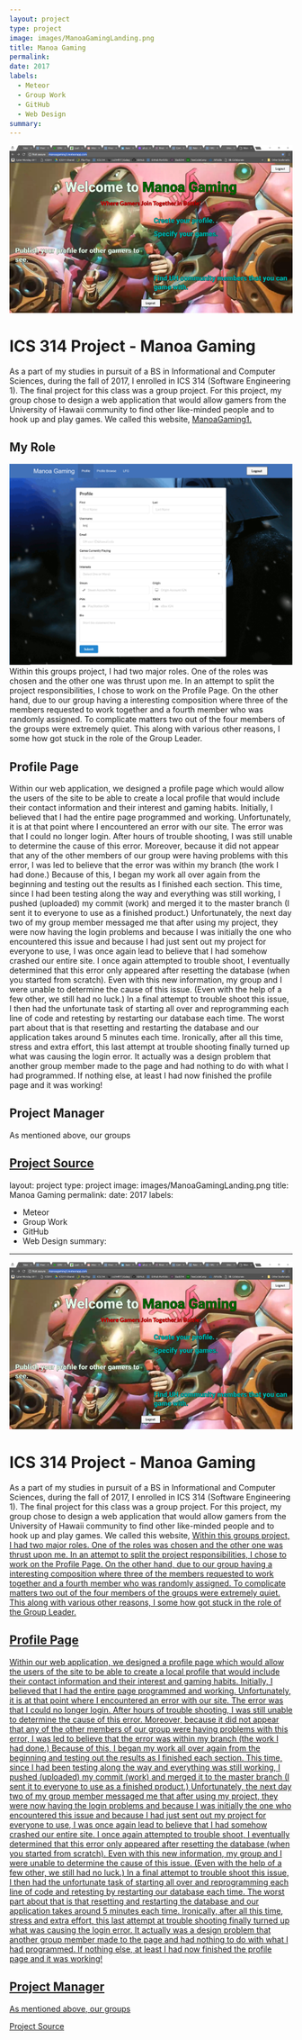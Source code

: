 ```yaml
---
layout: project
type: project
image: images/ManoaGamingLanding.png
title: Manoa Gaming
permalink: 
date: 2017
labels:
  - Meteor
  - Group Work
  - GitHub
  - Web Design
summary: 
---
```

<img class="ui medium right floated rounded image" src="../images/ManoaGamingLanding.png">
<h1> ICS 314 Project - Manoa Gaming </h1>
As a part of my studies in pursuit of a BS in Informational and Computer Sciences, during the fall of 2017, I enrolled in ICS 314 (Software Engineering 1).  The final project for this class was a group project.  For this project, my group chose to design a web application that would allow gamers from the University of Hawaii community to find other like-minded people and  to hook up and play games.  We called this website, <a href="https://manoagaming1.meteorapp.com/"> ManoaGaming1.</a>
<h2> My Role </h2>
<img class="ui medium right floated rounded image" src="../images/ManoaGamingProfile.png">
Within this groups project, I had two major roles.  One of the roles was chosen and the other one was thrust upon me.  In an attempt to split the project responsibilities, I chose to work on the Profile Page.  On the other hand, due to our group having a interesting composition where three of the members requested to work together and a fourth member who was randomly assigned.  To complicate matters two out of the four members of the groups were extremely quiet.  This along with various other reasons, I some how got stuck in the role of the Group Leader.
<h2> Profile Page </h2>
Within our web application, we designed a profile page which would allow the users of the site to be able to create a local profile that would include their contact information and their interest and gaming habits.  Initially, I believed that I had the entire page programmed and working.  Unfortunately, it is at that point where I encountered an error with our site.  The error was that I could no longer login.  After hours of trouble shooting, I was still unable to determine the cause of this error.  Moreover, because it did not appear that any of the other members of our group were having problems with this error, I was led to believe that the error was within my branch (the work I had done.)  Because of this, I began my work all over again from the beginning and testing out the results as I finished each section.  This time, since I had been testing along the way and everything was still working, I pushed (uploaded) my commit (work) and merged it to the master branch (I sent it to everyone to use as a finished product.)  Unfortunately, the next day two of my group member messaged me that after using my project, they were now having the login problems and because I was initially the one who encountered this issue and because I had just sent out my project for everyone to use, I was once again lead to believe that I had somehow crashed our entire site.  I once again attempted to trouble shoot, I eventually determined that this error only appeared after resetting the database (when you started from scratch).  Even with this new information, my group and I were unable to determine the cause of this issue.  (Even with the help of a few other, we still had no luck.)  In a final attempt to trouble shoot this issue, I then had the unfortunate task of starting all over and reprogramming each line of code and retesting by restarting our database each time.  The worst part about that is that resetting and restarting the database and our application takes around 5 minutes each time.  Ironically, after all this time, stress and extra effort, this last attempt at trouble shooting finally turned up what was causing the login error.  It actually was a design problem that another group member made to the page and had nothing to do with what I had programmed.  If nothing else, at least I had now finished the profile page and it was working!  
<h2>Project Manager</h2>
As mentioned above, our groups

<a href="https://manoagaming.github.io/">Project Source</a>
---
layout: project
type: project
image: images/ManoaGamingLanding.png
title: Manoa Gaming
permalink: 
date: 2017
labels:
  - Meteor
  - Group Work
  - GitHub
  - Web Design
summary: 
---
<img class="ui medium right floated rounded image" src="../images/ManoaGamingLanding.png">
<h1> ICS 314 Project - Manoa Gaming </h1>
As a part of my studies in pursuit of a BS in Informational and Computer Sciences, during the fall of 2017, I enrolled in ICS 314 (Software Engineering 1).  The final project for this class was a group project.  For this project, my group chose to design a web application that would allow gamers from the University of Hawaii community to find other like-minded people and  to hook up and play games.  We called this website, <a href="https://manoagaming1.meteorapp.com/</a> ManoaGaming1.
<h2> My Role </h2>
<img class="ui medium right floated rounded image" src="../images/ManoaGamingProfile.png">
Within this groups project, I had two major roles.  One of the roles was chosen and the other one was thrust upon me.  In an attempt to split the project responsibilities, I chose to work on the Profile Page.  On the other hand, due to our group having a interesting composition where three of the members requested to work together and a fourth member who was randomly assigned.  To complicate matters two out of the four members of the groups were extremely quiet.  This along with various other reasons, I some how got stuck in the role of the Group Leader.
<h2> Profile Page </h2>
Within our web application, we designed a profile page which would allow the users of the site to be able to create a local profile that would include their contact information and their interest and gaming habits.  Initially, I believed that I had the entire page programmed and working.  Unfortunately, it is at that point where I encountered an error with our site.  The error was that I could no longer login.  After hours of trouble shooting, I was still unable to determine the cause of this error.  Moreover, because it did not appear that any of the other members of our group were having problems with this error, I was led to believe that the error was within my branch (the work I had done.)  Because of this, I began my work all over again from the beginning and testing out the results as I finished each section.  This time, since I had been testing along the way and everything was still working, I pushed (uploaded) my commit (work) and merged it to the master branch (I sent it to everyone to use as a finished product.)  Unfortunately, the next day two of my group member messaged me that after using my project, they were now having the login problems and because I was initially the one who encountered this issue and because I had just sent out my project for everyone to use, I was once again lead to believe that I had somehow crashed our entire site.  I once again attempted to trouble shoot, I eventually determined that this error only appeared after resetting the database (when you started from scratch).  Even with this new information, my group and I were unable to determine the cause of this issue.  (Even with the help of a few other, we still had no luck.)  In a final attempt to trouble shoot this issue, I then had the unfortunate task of starting all over and reprogramming each line of code and retesting by restarting our database each time.  The worst part about that is that resetting and restarting the database and our application takes around 5 minutes each time.  Ironically, after all this time, stress and extra effort, this last attempt at trouble shooting finally turned up what was causing the login error.  It actually was a design problem that another group member made to the page and had nothing to do with what I had programmed.  If nothing else, at least I had now finished the profile page and it was working!  
<h2>Project Manager</h2>
As mentioned above, our groups

<a href="https://manoagaming.github.io/">Project Source</a>
